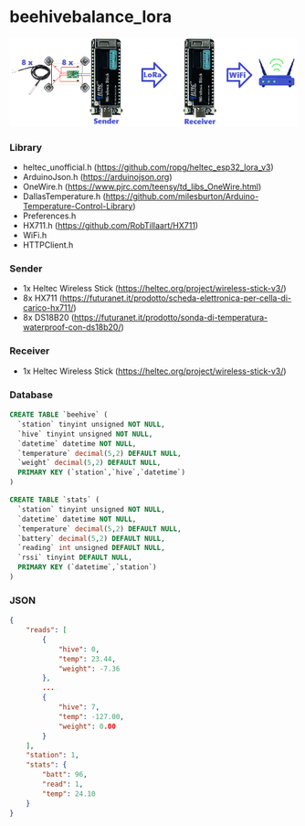 # beehivebalance_lora
![logic diagram](https://github.com/l30n1d4/beehivebalance_lora/blob/main/images/logic_diagram.png?raw=true)

### Library
- heltec_unofficial.h (https://github.com/ropg/heltec_esp32_lora_v3)
- ArduinoJson.h (https://arduinojson.org)
- OneWire.h (https://www.pjrc.com/teensy/td_libs_OneWire.html)
- DallasTemperature.h (https://github.com/milesburton/Arduino-Temperature-Control-Library)
- Preferences.h
- HX711.h (https://github.com/RobTillaart/HX711)
- WiFi.h
- HTTPClient.h

### Sender
- 1x Heltec Wireless Stick (https://heltec.org/project/wireless-stick-v3/)
- 8x HX711 (https://futuranet.it/prodotto/scheda-elettronica-per-cella-di-carico-hx711/)
- 8x DS18B20 (https://futuranet.it/prodotto/sonda-di-temperatura-waterproof-con-ds18b20/)

### Receiver
- 1x Heltec Wireless Stick (https://heltec.org/project/wireless-stick-v3/)

### Database
```sql
CREATE TABLE `beehive` (
  `station` tinyint unsigned NOT NULL,
  `hive` tinyint unsigned NOT NULL,
  `datetime` datetime NOT NULL,
  `temperature` decimal(5,2) DEFAULT NULL,
  `weight` decimal(5,2) DEFAULT NULL,
  PRIMARY KEY (`station`,`hive`,`datetime`)
)
```
```sql
CREATE TABLE `stats` (
  `station` tinyint unsigned NOT NULL,
  `datetime` datetime NOT NULL,
  `temperature` decimal(5,2) DEFAULT NULL,
  `battery` decimal(5,2) DEFAULT NULL,
  `reading` int unsigned DEFAULT NULL,
  `rssi` tinyint DEFAULT NULL,
  PRIMARY KEY (`datetime`,`station`)
)
```
### JSON
```json
{
    "reads": [
        {
            "hive": 0,
            "temp": 23.44,
            "weight": -7.36
        },
        ...
        {
            "hive": 7,
            "temp": -127.00,
            "weight": 0.00
        }
    ],
    "station": 1,
    "stats": {
        "batt": 96,
        "read": 1,
        "temp": 24.10
    }
}
```